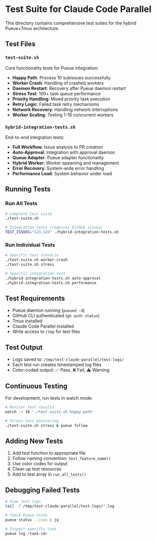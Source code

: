 # Test Suite for Claude Code Parallel

This directory contains comprehensive test suites for the hybrid Pueue+Tmux architecture.

## Test Files

### `test-suite.sh`
Core functionality tests for Pueue integration:
- **Happy Path**: Process 10 subissues successfully
- **Worker Crash**: Handling of crashed workers
- **Daemon Restart**: Recovery after Pueue daemon restart
- **Stress Test**: 100+ task queue performance
- **Priority Handling**: Mixed priority task execution
- **Retry Logic**: Failed task retry mechanisms
- **Network Recovery**: Handling network interruptions
- **Worker Scaling**: Testing 1-16 concurrent workers

### `hybrid-integration-tests.sh`
End-to-end integration tests:
- **Full Workflow**: Issue analysis to PR creation
- **Auto-Approval**: Integration with approval daemon
- **Queue Adapter**: Pueue adapter functionality
- **Hybrid Worker**: Worker spawning and management
- **Error Recovery**: System-wide error handling
- **Performance Load**: System behavior under load

## Running Tests

### Run All Tests
```bash
# Complete test suite
./test-suite.sh

# Integration tests (requires GitHub issues)
TEST_ISSUES="123,124" ./hybrid-integration-tests.sh
```

### Run Individual Tests
```bash
# Specific test scenario
./test-suite.sh worker-crash
./test-suite.sh stress

# Specific integration test
./hybrid-integration-tests.sh auto-approval
./hybrid-integration-tests.sh performance
```

## Test Requirements

- Pueue daemon running (`pueued -d`)
- GitHub CLI authenticated (`gh auth status`)
- Tmux installed
- Claude Code Parallel installed
- Write access to `/tmp` for test files

## Test Output

- Logs saved to: `/tmp/test-claude-parallel/test-logs/`
- Each test run creates timestamped log files
- Color-coded output: ✅ Pass, ❌ Fail, ⚠️ Warning

## Continuous Testing

For development, run tests in watch mode:
```bash
# Monitor test results
watch -n 10 './test-suite.sh happy-path'

# Stress test monitoring
./test-suite.sh stress & pueue follow
```

## Adding New Tests

1. Add test function to appropriate file
2. Follow naming convention: `test_feature_name()`
3. Use color codes for output
4. Clean up test resources
5. Add to test array in `run_all_tests()`

## Debugging Failed Tests

```bash
# View test logs
tail -f /tmp/test-claude-parallel/test-logs/*.log

# Check Pueue state
pueue status --json | jq

# Inspect specific task
pueue log <task-id>
```